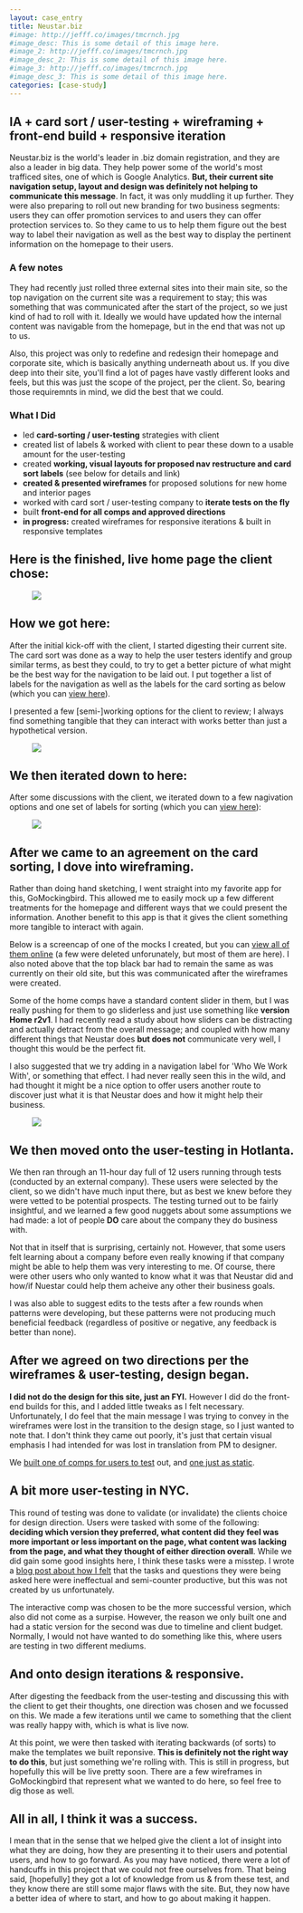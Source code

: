 ```yaml
---
layout: case_entry
title: Neustar.biz
#image: http://jefff.co/images/tmcrnch.jpg
#image_desc: This is some detail of this image here.
#image_2: http://jefff.co/images/tmcrnch.jpg
#image_desc_2: This is some detail of this image here.
#image_3: http://jefff.co/images/tmcrnch.jpg
#image_desc_3: This is some detail of this image here.
categories: [case-study]
---
```


<div class="details">
	<h2 data-icon="⚒">IA + card sort / user-testing + wireframing + front-end build + responsive iteration</h2>
	<p>Neustar.biz is the world's leader in .biz domain registration, and they are also a leader in big data. They help power some of the world's most trafficed sites, one of which is Google Analytics. <strong>But, their current site navigation setup, layout and design was definitely not helping to communicate this message</strong>. In fact, it was only muddling it up further. They were also preparing to roll out new branding for two business segments: users they can offer promotion services to and users they can offer protection services to. So they came to us to help them figure out the best way to label their navigation as well as the best way to display the pertinent information on the homepage to their users.</p>
	<h3>A few notes</h3>
	<p>They had recently just rolled three external sites into their main site, so the top navigation on the current site was a requirement to stay; this was something that was communicated after the start of the project, so we just kind of had to roll with it. Ideally we would have updated how the internal content was navigable from the homepage, but in the end that was not up to us.</p>
	<p>Also, this project was only to redefine and redesign their homepage and corporate site, which is basically anything underneath about us. If you dive deep into their site, you'll find a lot of pages have vastly different looks and feels, but this was just the scope of the project, per the client. So, bearing those requiremnts in mind, we did the best that we could.</p>
	<h3>What I Did</h3>
	<ul>
		<li>led <strong>card-sorting / user-testing</strong> strategies with client</li>
		<li>created list of labels &amp; worked with client to pear these down to a usable amount for the user-testing</li>
		<li>created <strong>working, visual layouts for proposed nav restructure and card sort labels</strong> (see below for details and link)</li>
		<li><strong>created &amp; presented wireframes</strong> for proposed solutions for new home and interior pages</li>
		<li>worked with card sort / user-testing company to <strong>iterate tests on the fly</strong></li>
		<li>built <strong>front-end for  all comps and approved directions</strong></li>
		<li><strong>in progress:</strong> created wireframes for responsive iterations &amp; built in responsive templates</li>
	</ul>
</div>
<div class="details c">
	<h2 data-icon="↓">Here is the finished, live home page the client chose:</h2>
</div>
<figure>
    <img src="http://jefff.co/images/case/neustar.biz.jpg" />
</figure>
<div class="details">
	<h2 data-icon="↓">How we got here:</h2>
	<p>After the initial kick-off with the client, I started digesting their current site. The card sort was done as a way to help the user testers identify and group similar terms, as best they could, to try to get a better picture of what might be the best way for the navigation to be laid out. I put together a list of labels for the navigation as well as the labels for the card sorting as below (which you can <a href="http://browserspring.com/temp/neustar/old.html">view here</a>).</p>
	<p>I presented a few [semi-]working options for the client to review; I always find something tangible that they can interact with works better than just a hypothetical version.</p>
</div>
<figure>
	<img src="http://jefff.co/images/case/Preliminary-Card-Sort-for-Neustar.png" class="f" />
</figure>
<div class="details">
	<h2 data-icon="↓">We then iterated down to here:</h2>
	<p>After some discussions with the client, we iterated down to a few nagivation options and one set of labels for sorting (which you can <a href="http://browserspring.com/temp/neustar/">view here</a>):</p>
</div>
<figure>
	<img src="http://jefff.co/images/case/Preliminary-Card-Sort-for-Neustar-v2.png" class="f" />
</figure>
<div class="details">
	<h2 data-icon="↓">After we came to an agreement on the card sorting, I dove into wireframing.</h2>
	<p>Rather than doing hand sketching, I went straight into my favorite app for this, GoMockingbird. This allowed me to easily mock up a few different treatments for the homepage and different ways that we could present the information. Another benefit to this app is that it gives the client something more tangible to interact with again.</p>
	<p>Below is a screencap of one of the mocks I created, but you can <a href="https://gomockingbird.com/mockingbird/#g326dye">view all of them online</a> (a few were deleted unforunately, but most of them are here). I also noted above that the top black bar had to remain the same as was currently on their old site, but this was communicated after the wireframes were created.</p>
	<p>Some of the home comps have a standard content slider in them, but I was really pushing for them to go sliderless and just use something like <strong>version Home r2v1</strong>. I had recently read a study about how sliders can be distracting and actually detract from the overall message; and coupled with how many different things that Neustar does <strong>but does not</strong> communicate very well, I thought this would be the perfect fit.</p>
	<p>I also suggested that we try adding in a navigation label for 'Who We Work With', or something that effect. I had never really seen this in the wild, and had thought it might be a nice option to offer users another route to discover just what it is that Neustar does and how it might help their business.</p>
</div>
<figure>
	<img src="http://jefff.co/images/case/Home-r1v1b.png" class="f" />
</figure>
<div class="details">
	<h2 data-icon="↓">We then moved onto the user-testing in Hotlanta.</h2>
	<p>We then ran through an 11-hour day full of 12 users running through tests (conducted by an external company). These users were selected by the client, so we didn't have much input there, but as best we knew before they were vetted to be potential prospects. The testing turned out to be fairly insightful, and we learned a few good nuggets about some assumptions we had made: a lot of people <strong>DO</strong> care about the company they do business with.</p> 
	<p>Not that in itself that is surprising, certainly not. However, that some users felt learning about a company before even really knowing if that company might be able to help them was very interesting to me. Of course, there were other users who only wanted to know what it was that Neustar did and how/if Nuestar could help them acheive any other their business goals.</p>
	<p>I was also able to suggest edits to the tests after a few rounds when patterns were developing, but these patterns were not producing much beneficial feedback (regardless of positive or negative, any feedback is better than none).</p>
	<h2 data-icon="↓">After we agreed on two directions per the wireframes &amp; user-testing, design began.</h2>
	<p><strong>I did not do the design for this site, just an FYI.</strong> However I did do the front-end builds for this, and I added little tweaks as I felt necessary. Unfortunately, I do feel that the main message I was trying to convey in the wireframes were lost in the transition to the design stage, so I just wanted to note that. I don't think they came out poorly, it's just that certain visual emphasis I had intended for was lost in translation from PM to designer.</p>
	<p>We <a href="http://browserspring.com/temp/neustar/b/">built one of comps for users to test</a> out, and <a href="http://browserspring.com/temp/neustar/s/">one just as static</a>.</p>
	<h2 data-icon="↓">A bit more user-testing in NYC.</h2>
	<p>This round of testing was done to validate (or invalidate) the clients choice for design direction. Users were tasked with some of the following: <strong>deciding which version they preferred, what content did they feel was more important or less important on the page, what content was lacking from the page, and what they thought of either direction overall</strong>. While we did gain some good insights here, I think these tasks were a misstep. I wrote a <a href="/thought/good-design-feedback-is-hard/">blog post about how I felt</a> that the tasks and questions they were being asked here were ineffectual and semi-counter productive, but this was not created by us unfortunately.</p>
	<p>The interactive comp was chosen to be the more successful version, which also did not come as a surpise. However, the reason we only built one and had a static version for the second was due to timeline and client budget. Normally, I would not have wanted to do something like this, where users are testing in two different mediums.</p>
	<h2 data-icon="↓">And onto design iterations &amp; responsive.</h2>
	<p>After digesting the feedback from the user-testing and discussing this with the client to get their thoughts, one direction was chosen and we focussed on this. We made a few iterations until we came to something that the client was really happy with, which is what is live now.</p>
	<p>At this point, we were then tasked with iterating backwards (of sorts) to make the templates we built reponsive. <strong>This is definitely not the right way to do this</strong>, but just something we're rolling with. This is still in progress, but hopefully this will be live pretty soon. There are a few wireframes in GoMockingbird that represent what we wanted to do here, so feel free to dig those as well.</p>
	<h2 data-icon="fin">All in all, I think it was a success.</h2>
	<p>I mean that in the sense that we helped give the client a lot of insight into what they are doing, how they are presenting it to their users and potential users, and how to go forward. As you may have noticed, there were a lot of handcuffs in this project that we could not free ourselves from. That being said, [hopefully] they got a lot of knowledge from us &amp; from these test, and they know there are still some major flaws with the site. But, they now have a better idea of where to start, and how to go about making it happen.</p>
</div>